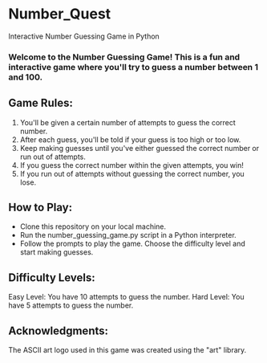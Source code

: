 # Number_Quest
Interactive Number Guessing Game in Python


### **Welcome to the Number Guessing Game! This is a fun and interactive game where you'll try to guess a number between 1 and 100.**

## **Game Rules:**
1. You'll be given a certain number of attempts to guess the correct number.
2. After each guess, you'll be told if your guess is too high or too low.
3. Keep making guesses until you've either guessed the correct number or run out of attempts.
4. If you guess the correct number within the given attempts, you win!
5. If you run out of attempts without guessing the correct number, you lose.

## **How to Play:**
- Clone this repository on your local machine.
- Run the number_guessing_game.py script in a Python interpreter.
- Follow the prompts to play the game. Choose the difficulty level and start making guesses.

## **Difficulty Levels:**
Easy Level: You have 10 attempts to guess the number.
Hard Level: You have 5 attempts to guess the number.

## **Acknowledgments:**
The ASCII art logo used in this game was created using the "art" library.







